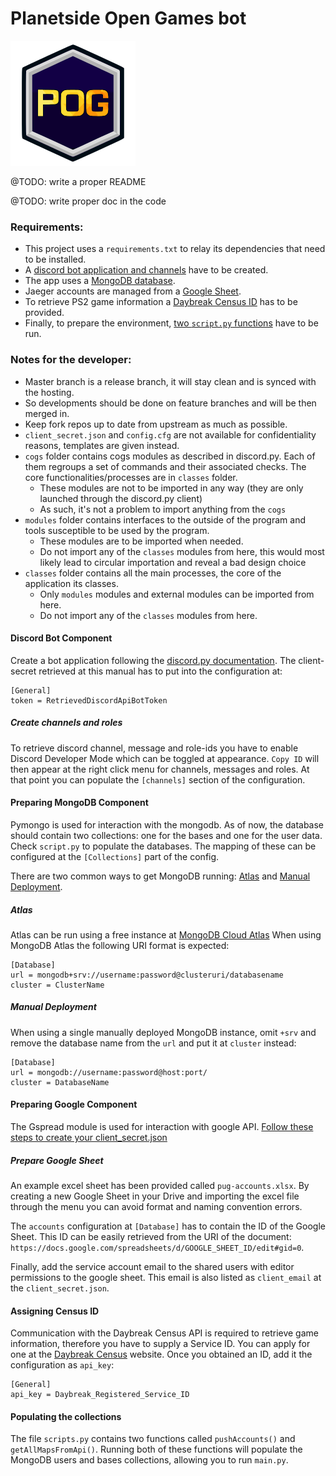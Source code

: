 # Planetside Open Games bot

<img src="logos/bot.png" width="200">

@TODO: write a proper README

@TODO: write proper doc in the code

### Requirements:
- This project uses a `requirements.txt` to relay its dependencies that need to be installed.
- A [discord bot application and channels](#discord-bot-component) have to be created.
- The app uses a [MongoDB database](#preparing-mongodb-component). 
- Jaeger accounts are managed from a [Google Sheet](#preparing-google-component). 
- To retrieve PS2 game information a [Daybreak Census ID](#assigning-census-id) has to be provided.
- Finally, to prepare the environment, [two `script.py` functions](#populating-the-collections) have to be run.


### Notes for the developer:

- Master branch is a release branch, it will stay clean and is synced with the hosting.
- So developments should be done on feature branches and will be then merged in.
- Keep fork repos up to date from upstream as much as possible.
- `client_secret.json` and `config.cfg` are not available for confidentiality reasons, templates are given instead.
- `cogs` folder contains cogs modules as described in discord.py. Each of them regroups a set of commands and their associated checks. The core functionalities/processes are in `classes` folder.
    - These modules are not to be imported in any way (they are only launched through the discord.py client)
    - As such, it's not a problem to import anything from the `cogs`
- `modules` folder contains interfaces to the outside of the program and tools susceptible to be used by the program.
    - These modules are to be imported when needed.
    - Do not import any of the `classes` modules from here, this would most likely lead to circular importation and reveal a bad design choice
- `classes` folder contains all the main processes, the core of the application its classes.
    - Only `modules` modules and external modules can be imported from here.
    - Do not import any of the `classes` modules from here.    
    
    
#### Discord Bot Component
Create a bot application following the [discord.py documentation](https://discordpy.readthedocs.io/en/latest/discord.html).
The client-secret retrieved at this manual has to put into the configuration at:
```buildoutcfg
[General]
token = RetrievedDiscordApiBotToken
```

##### Create channels and roles
To retrieve discord channel, message and role-ids you have to enable Discord Developer Mode which can be toggled at appearance.
`Copy ID` will then appear at the right click menu for channels, messages and roles.
At that point you can populate the `[channels]` section of the configuration.

#### Preparing MongoDB Component
Pymongo is used for interaction with the mongodb. As of now, the database should contain two collections: one for the bases and one for the user data. Check `script.py` to populate the databases.
The mapping of these can be configured at the `[Collections]` part of the config.

There are two common ways to get MongoDB running: [Atlas](#Atlas) and [Manual Deployment](#manual-deployment).

##### Atlas
Atlas can be run using a free instance at [MongoDB Cloud Atlas](https://www.mongodb.com/cloud/atlas)
When using MongoDB Atlas the following URI format is expected:
```buildoutcfg
[Database]
url = mongodb+srv://username:password@clusteruri/databasename
cluster = ClusterName
```

##### Manual Deployment
When using a single manually deployed MongoDB instance, omit `+srv` and remove the database name from the `url` and put it at `cluster` instead:
```buildoutcfg
[Database]
url = mongodb://username:password@host:port/
cluster = DatabaseName
```

#### Preparing Google Component
The Gspread module is used for interaction with google API. [Follow these steps to create your client_secret.json](https://gspread.readthedocs.io/en/latest/oauth2.html#for-bots-using-service-account)

##### Prepare Google Sheet
An example excel sheet has been provided called `pug-accounts.xlsx`. 
By creating a new Google Sheet in your Drive and importing the excel file through the menu you can avoid format and naming convention errors.

The `accounts` configuration at `[Database]` has to contain the ID of the Google Sheet.
This ID can be easily retrieved from the URI of the document: `https://docs.google.com/spreadsheets/d/GOOGLE_SHEET_ID/edit#gid=0`.

Finally, add the service account email to the shared users with editor permissions to the google sheet. 
This email is also listed as `client_email` at the `client_secret.json`.

#### Assigning Census ID
Communication with the Daybreak Census API is required to retrieve game information, therefore you have to supply a Service ID.
You can apply for one at the [Daybreak Census](http://census.daybreakgames.com/#service-id) website.
Once you obtained an ID, add it the configuration as `api_key`:
```buildoutcfg
[General]
api_key = Daybreak_Registered_Service_ID
```

#### Populating the collections
The file `scripts.py` contains two functions called `pushAccounts()` and `getAllMapsFromApi()`. 
Running both of these functions will populate the MongoDB users and bases collections, allowing you to run `main.py`.

